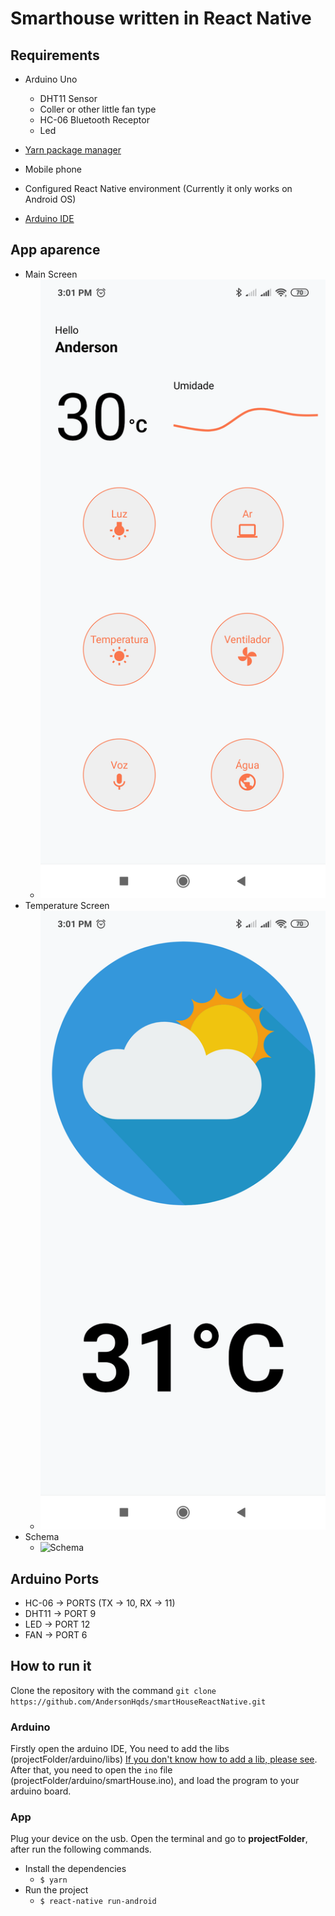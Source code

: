 # Smarthouse written in React Native

## Requirements

* Arduino Uno
  * DHT11 Sensor
  * Coller or other little fan type
  * HC-06 Bluetooth Receptor
  * Led

* [Yarn package manager](https://yarnpkg.com/lang/en/)

* Mobile phone
* Configured React Native environment (Currently it only works on Android OS)
* [Arduino IDE](https://www.arduino.cc/en/main/software)

## App aparence

* Main Screen
  * ![Main Screen](/gitassets/main_screen.png )
* Temperature Screen
  * ![Temperature Screen](/gitassets/temperature_screen.png)
* Schema
  * ![Schema](/gitassets/schema.jpg)

## Arduino Ports

  * HC-06 -> PORTS (TX -> 10, RX -> 11)
  * DHT11 -> PORT 9
  * LED -> PORT 12
  * FAN -> PORT 6

## How to run it

Clone the repository with the command `git clone https://github.com/AndersonHqds/smartHouseReactNative.git`

### Arduino
Firstly open the arduino IDE, You need to add the libs (projectFolder/arduino/libs) [If you don't know how to add a lib, please see](https://www.arduino.cc/en/guide/libraries). After that, you need to open the `ino` file (projectFolder/arduino/smartHouse.ino), and load the program to your arduino board.

### App
Plug  your device on the usb.
Open the terminal and go to **projectFolder**, after run the following commands.

* Install the dependencies
  * `$ yarn`
* Run the project
  * `$ react-native run-android`





